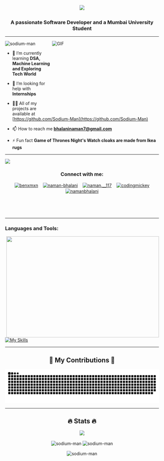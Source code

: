 <h1 align="center"><img src="https://readme-typing-svg.herokuapp.com/?font=Righteous&size=35&center=true&vCenter=true&width=500&height=70&duration=4000&lines=Hi+There!+👋;+I'm+NamaN+Bhalani!;" /></h1>
<h3 align="center">A passionate Software Developer and a Mumbai University Student</h3>

<hr />

<img alt="GIF" align="right" height="230" width="350" src="https://media1.tenor.com/m/pRn6wYY6tgEAAAAd/zoro.gif">

<p align="left"> <img src="https://komarev.com/ghpvc/?username=sodium-man&label=Visitors&color=0e75b6&style=flat" alt="sodium-man" /> </p>

- 🌱 I’m currently learning **DSA, Machine Learning and Exploring Tech World**

- 🤝 I’m looking for help with **Internships**

- 👨‍💻 All of my projects are available at [https://github.com/Sodium-Man](https://github.com/Sodium-Man)

- 📫 How to reach me **bhalaninaman7@gmail.com**

- ⚡ Fun fact **Game of Thrones Night's Watch cloaks are made from Ikea rugs**

<hr />

<img src="https://github.com/Anmol-Baranwal/Cool-GIFs-For-GitHub/assets/74038190/4aba8602-6a81-4772-af1f-f593ee6c389f" width="300" align="left">

<div align="center">
<br />

<h3>Connect with me:</h3>
<p>
<a href="https://twitter.com/benxmxn" target="blank"><img align="center" src="https://raw.githubusercontent.com/rahuldkjain/github-profile-readme-generator/master/src/images/icons/Social/twitter.svg" alt="benxmxn" height="30" width="40" /></a>&nbsp;&nbsp;&nbsp;
<a href="https://linkedin.com/in/naman-bhalani" target="blank"><img align="center" src="https://raw.githubusercontent.com/rahuldkjain/github-profile-readme-generator/master/src/images/icons/Social/linked-in-alt.svg" alt="naman-bhalani" height="30" width="40" /></a>&nbsp;&nbsp;&nbsp;
<a href="https://instagram.com/naman.__117" target="blank"><img align="center" src="https://raw.githubusercontent.com/rahuldkjain/github-profile-readme-generator/master/src/images/icons/Social/instagram.svg" alt="naman.__117" height="30" width="40" /></a>&nbsp;&nbsp;&nbsp;
<a href="https://leetcode.com/u/namann_bhalani" target="blank"><img align="center" src="https://upload.wikimedia.org/wikipedia/commons/thumb/a/ab/LeetCode_logo_white_no_text.svg/867px-LeetCode_logo_white_no_text.svg.png" alt="codingmickey" height="30" width="25" /></a>
<a href="https://public.tableau.com/app/profile/naman.bhalani/vizzes" target="blank"><img align="center" src="https://i.pinimg.com/originals/86/35/88/863588a71e465cc3aa5d822c0feafea9.png" alt="namanbhalani" height="55" width=75"/></a>

</p>
</div>

<br /><br /><br />
<hr />

<h3 align="left">Languages and Tools:</h3>

<img src="https://user-images.githubusercontent.com/74038190/225813708-98b745f2-7d22-48cf-9150-083f1b00d6c9.gif" height="330" width="500" align="right" >

[![My Skills](https://skillicons.dev/icons?i=html,css,js,threejs,react,redux,bootstrap,tailwind,c,cpp,ts,git,github,java,dart,flutter,firebase,androidstudio,mongodb,postgres,mysql,py,anaconda,vercel,aws,blender,discord,discordjs,postman&perline=5)](https://skillicons.dev)

<hr />


<div align="center">
  
  <h2>🐍 My Contributions 🐍</h2>
  <img alt="snake eating my contributions" src="https://raw.githubusercontent.com/salesp07/salesp07/output/github-contribution-grid-snake.svg" />
</div>

<hr />

<h2 align="center"> 🔥 Stats 🔥 </h2>

<div align="center">
  <img src="https://github-profile-trophy.vercel.app/?username=sodium-man&theme=algolia" />
</div>


<p align="center">
  <img align="center" src="https://github-readme-stats.vercel.app/api/top-langs?username=sodium-man&theme=algolia&show_icons=true&locale=en&layout=compact" alt="sodium-man" height="175"/>
  <img align="center" src="https://github-readme-stats.vercel.app/api?username=sodium-man&theme=algolia&show_icons=true&locale=en&rank_icon=github" alt="sodium-man" height="175"/> </p>

<p align="center"><img align="center" src="https://github-readme-streak-stats.herokuapp.com/?user=sodium-man&theme=algolia" alt="sodium-man" /></p>



